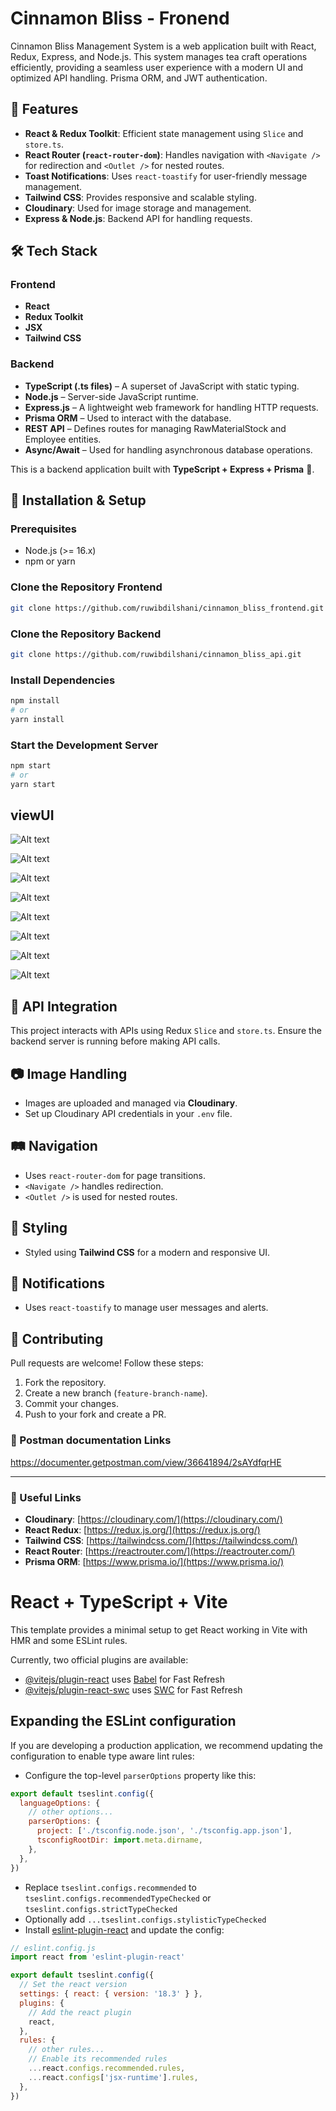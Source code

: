 # Cinnamon Bliss - Fronend

Cinnamon Bliss Management System is a web application built with React, Redux, Express, and Node.js. This system manages tea craft operations efficiently, providing a seamless user experience with a modern UI and optimized API handling. Prisma ORM, and JWT authentication.

## 🚀 Features
- **React & Redux Toolkit**: Efficient state management using `Slice` and `store.ts`.
- **React Router (`react-router-dom`)**: Handles navigation with `<Navigate />` for redirection and `<Outlet />` for nested routes.
- **Toast Notifications**: Uses `react-toastify` for user-friendly message management.
- **Tailwind CSS**: Provides responsive and scalable styling.
- **Cloudinary**: Used for image storage and management.
- **Express & Node.js**: Backend API for handling requests.

## 🛠️ Tech Stack
### Frontend
- **React**
- **Redux Toolkit**
- **JSX**
- **Tailwind CSS**

### Backend
- **TypeScript (.ts files)** – A superset of JavaScript with static typing.
- **Node.js** – Server-side JavaScript runtime.
- **Express.js** – A lightweight web framework for handling HTTP requests.
- **Prisma ORM** – Used to interact with the database.
- **REST API** – Defines routes for managing RawMaterialStock and Employee entities.
- **Async/Await** – Used for handling asynchronous database operations.

This is a backend application built with **TypeScript + Express + Prisma** 🚀.

## 📌 Installation & Setup

### Prerequisites
- Node.js (>= 16.x)
- npm or yarn

### Clone the Repository Frontend
```bash
git clone https://github.com/ruwibdilshani/cinnamon_bliss_frontend.git
```

### Clone the Repository Backend
```bash
git clone https://github.com/ruwibdilshani/cinnamon_bliss_api.git
```


### Install Dependencies
```bash
npm install
# or
yarn install
```

### Start the Development Server
```bash
npm start
# or
yarn start
```
## viewUI
![Alt text](src/assets/1.png)

![Alt text](src/assets/2.png)

![Alt text](src/assets/3.png)

![Alt text](src/assets/4.png)

![Alt text](src/assets/5.png)

![Alt text](src/assets/6.png)

![Alt text](src/assets/7.png)

![Alt text](src/assets/8.png)

## 🔧 API Integration
This project interacts with APIs using Redux `Slice` and `store.ts`. Ensure the backend server is running before making API calls.

## 📷 Image Handling
- Images are uploaded and managed via **Cloudinary**.
- Set up Cloudinary API credentials in your `.env` file.

## 🛤️ Navigation
- Uses `react-router-dom` for page transitions.
- `<Navigate />` handles redirection.
- `<Outlet />` is used for nested routes.

## 🎨 Styling
- Styled using **Tailwind CSS** for a modern and responsive UI.

## 💬 Notifications
- Uses `react-toastify` to manage user messages and alerts.

## 🤝 Contributing
Pull requests are welcome! Follow these steps:
1. Fork the repository.
2. Create a new branch (`feature-branch-name`).
3. Commit your changes.
4. Push to your fork and create a PR.

### 🔗 Postman documentation Links
https://documenter.getpostman.com/view/36641894/2sAYdfqrHE

---
### 🔗 Useful Links
- **Cloudinary**: [https://cloudinary.com/](https://cloudinary.com/)
- **React Redux**: [https://redux.js.org/](https://redux.js.org/)
- **Tailwind CSS**: [https://tailwindcss.com/](https://tailwindcss.com/)
- **React Router**: [https://reactrouter.com/](https://reactrouter.com/)
- **Prisma ORM**: [https://www.prisma.io/](https://www.prisma.io/)





# React + TypeScript + Vite

This template provides a minimal setup to get React working in Vite with HMR and some ESLint rules.

Currently, two official plugins are available:

- [@vitejs/plugin-react](https://github.com/vitejs/vite-plugin-react/blob/main/packages/plugin-react/README.md) uses [Babel](https://babeljs.io/) for Fast Refresh
- [@vitejs/plugin-react-swc](https://github.com/vitejs/vite-plugin-react-swc) uses [SWC](https://swc.rs/) for Fast Refresh

## Expanding the ESLint configuration

If you are developing a production application, we recommend updating the configuration to enable type aware lint rules:

- Configure the top-level `parserOptions` property like this:

```js
export default tseslint.config({
  languageOptions: {
    // other options...
    parserOptions: {
      project: ['./tsconfig.node.json', './tsconfig.app.json'],
      tsconfigRootDir: import.meta.dirname,
    },
  },
})
```

- Replace `tseslint.configs.recommended` to `tseslint.configs.recommendedTypeChecked` or `tseslint.configs.strictTypeChecked`
- Optionally add `...tseslint.configs.stylisticTypeChecked`
- Install [eslint-plugin-react](https://github.com/jsx-eslint/eslint-plugin-react) and update the config:

```js
// eslint.config.js
import react from 'eslint-plugin-react'

export default tseslint.config({
  // Set the react version
  settings: { react: { version: '18.3' } },
  plugins: {
    // Add the react plugin
    react,
  },
  rules: {
    // other rules...
    // Enable its recommended rules
    ...react.configs.recommended.rules,
    ...react.configs['jsx-runtime'].rules,
  },
})
```
